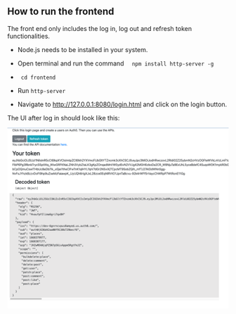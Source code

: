 ## How to run the frontend
The front end only includes the log in, log out and refresh token functionalities.
- Node.js needs to be installed in your system.

- Open terminal and run the command ``` 
npm install http-server -g```
- ``` cd frontend```
- Run ```http-server```

- Navigate to http://127.0.0.1:8080/login.html  and click on the login button.

The UI after log in should look like this:

![alt text](UI.png)